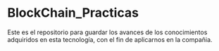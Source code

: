 # BlockChain_Practicas
Este es el repositorio para guardar los avances de los conocimientos adquiridos en esta tecnología, con el fin de aplicarnos en la compañia.
